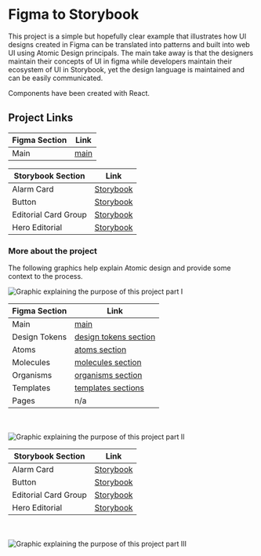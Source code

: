 # Figma to Storybook

This project is a simple but hopefully clear example that illustrates how UI designs created in Figma can be translated into patterns and built into web UI using Atomic Design principals. The main take away is that the designers maintain their concepts of UI in figma while developers maintain their ecosystem of UI in Storybook, yet the design language is maintained and can be easily communicated.

Components have been created with React.

## Project Links

| Figma Section | Link                                                                                                                               |
| ------------- | ---------------------------------------------------------------------------------------------------------------------------------- |
| Main          | [main](https://www.figma.com/file/5m9xrf9Q0HbumomLoD3k9K/Design-system?type=design&node-id=0%3A1&mode=design&t=9hFLNWJ7mONzmFcE-1) |

| Storybook Section    | Link                                                                                                                   |
| -------------------- | ---------------------------------------------------------------------------------------------------------------------- |
| Alarm Card           | [Storybook](https://uiblox.github.io/figma-to-storybook/?path=/docs/components-alarmcard--docs)                |
| Button               | [Storybook](https://uiblox.github.io/figma-to-storybook/?path=/docs/components-button--docs)                   |
| Editorial Card Group | [Storybook](https://uiblox.github.io/figma-to-storybook/?path=/docs/components-editorialcardgroup--docs)       |
| Hero Editorial       | [Storybook](https://uiblox.github.io/figma-to-storybook/?path=/docs/components-heroeditorial--docs) |

### More about the project

The following graphics help explain Atomic design and provide some context to the process.

<img src="README_assets/intro-1.jpg" alt="Graphic explaining the purpose of this project part I" />

| Figma Section | Link                                                                                                                                               |
| ------------- | -------------------------------------------------------------------------------------------------------------------------------------------------- |
| Main          | [main](https://www.figma.com/file/5m9xrf9Q0HbumomLoD3k9K/Design-system?type=design&node-id=0%3A1&mode=design&t=9hFLNWJ7mONzmFcE-1)                 |
| Design Tokens | [design tokens section](https://www.figma.com/file/5m9xrf9Q0HbumomLoD3k9K/Design-system?type=design&node-id=3-12&mode=design&t=xsy8k1mPkUyZ5UxX-0) |
| Atoms         | [atoms section](https://www.figma.com/file/5m9xrf9Q0HbumomLoD3k9K/Design-system?type=design&node-id=49-31&mode=design&t=xsy8k1mPkUyZ5UxX-4)        |
| Molecules     | [molecules section](https://www.figma.com/file/5m9xrf9Q0HbumomLoD3k9K/Design-system?type=design&node-id=49-49&mode=design&t=dOoFi7If4s7xwsAq-4)    |
| Organisms     | [organisms section](https://www.figma.com/file/5m9xrf9Q0HbumomLoD3k9K/Design-system?type=design&node-id=50-110&mode=design&t=xsy8k1mPkUyZ5UxX-4)   |
| Templates     | [templates sections](https://www.figma.com/file/5m9xrf9Q0HbumomLoD3k9K/Design-system?type=design&node-id=36-103&mode=design&t=9Gpd2GyAhJTZZx3I-4)  |
| Pages         | n/a                                                                                                                                                |

<br/>
<br/>

<img src="README_assets/intro-2.jpg" alt="Graphic explaining the purpose of this project part II" />

| Storybook Section    | Link                                                                                                                   |
| -------------------- | ---------------------------------------------------------------------------------------------------------------------- |
| Alarm Card           | [Storybook](https://uiblox.github.io/figma-to-storybook/?path=/docs/components-alarmcard--docs)                |
| Button               | [Storybook](https://uiblox.github.io/figma-to-storybook/?path=/docs/components-button--docs)                   |
| Editorial Card Group | [Storybook](https://uiblox.github.io/figma-to-storybook/?path=/docs/components-editorialcardgroup--docs)       |
| Hero Editorial       | [Storybook](https://uiblox.github.io/figma-to-storybook/?path=/docs/components-heroeditorial--docs)            |

<br/>
<br/>

<img src="README_assets/intro-3.jpg" alt="Graphic explaining the purpose of this project part III" />
